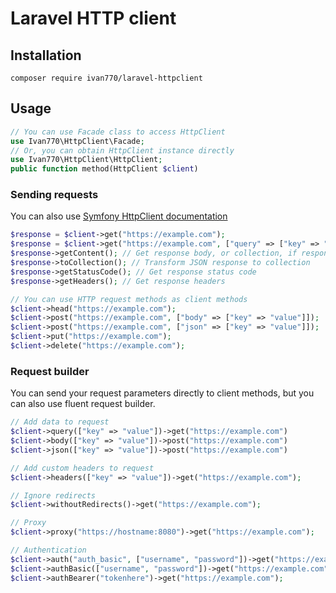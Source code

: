 # Laravel HTTP client
## Installation
`composer require ivan770/laravel-httpclient`
## Usage
```php
// You can use Facade class to access HttpClient
use Ivan770\HttpClient\Facade;
// Or, you can obtain HttpClient instance directly
use Ivan770\HttpClient\HttpClient;
public function method(HttpClient $client)
```
### Sending requests
You can also use [Symfony HttpClient documentation](https://symfony.com/doc/current/components/http_client.html)
```php
$response = $client->get("https://example.com");
$response = $client->get("https://example.com", ["query" => ["key" => "value"]]);
$response->getContent(); // Get response body, or collection, if response is JSON
$response->toCollection(); // Transform JSON response to collection
$response->getStatusCode(); // Get response status code
$response->getHeaders(); // Get response headers

// You can use HTTP request methods as client methods
$client->head("https://example.com");
$client->post("https://example.com", ["body" => ["key" => "value"]]);
$client->post("https://example.com", ["json" => ["key" => "value"]]);
$client->put("https://example.com");
$client->delete("https://example.com");
```
### Request builder
You can send your request parameters directly to client methods, but you can also use fluent request builder.
```php
// Add data to request
$client->query(["key" => "value"])->get("https://example.com")
$client->body(["key" => "value"])->post("https://example.com")
$client->json(["key" => "value"])->post("https://example.com")

// Add custom headers to request
$client->headers(["key" => "value"])->get("https://example.com");

// Ignore redirects
$client->withoutRedirects()->get("https://example.com");

// Proxy
$client->proxy("https://hostname:8080")->get("https://example.com");

// Authentication
$client->auth("auth_basic", ["username", "password"])->get("https://example.com");
$client->authBasic(["username", "password"])->get("https://example.com");
$client->authBearer("tokenhere")->get("https://example.com");
```
